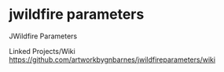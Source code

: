 # jwildfire parameters
JWildfire Parameters

Linked Projects/Wiki
https://github.com/artworkbygnbarnes/jwildfireparameters/wiki
